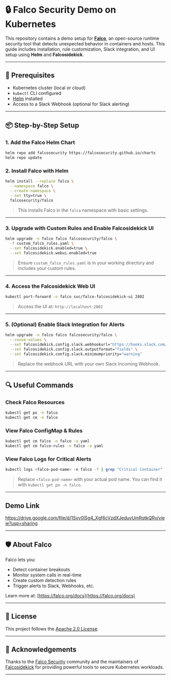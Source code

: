 # 🔒 Falco Security Demo on Kubernetes

This repository contains a demo setup for **[Falco](https://falco.org/)**, an open-source runtime security tool that detects unexpected behavior in containers and hosts. This guide includes installation, rule customization, Slack integration, and UI setup using **Helm** and **Falcosidekick**.

---

## 🚀 Prerequisites

- Kubernetes cluster (local or cloud)
- `kubectl` CLI configured
- [Helm](https://helm.sh/) installed
- Access to a Slack Webhook (optional for Slack alerting)

---

## 📦 Step-by-Step Setup

### 1. Add the Falco Helm Chart

```bash
helm repo add falcosecurity https://falcosecurity.github.io/charts
helm repo update
```

### 2. Install Falco with Helm

```bash
helm install --replace falco \
  --namespace falco \
  --create-namespace \
  --set tty=true \
  falcosecurity/falco
```

> This installs Falco in the `falco` namespace with basic settings.

---

### 3. Upgrade with Custom Rules and Enable Falcosidekick UI

```bash
helm upgrade -n falco falco falcosecurity/falco \
  -f custom_falco_rules.yaml \
  --set falcosidekick.enabled=true \
  --set falcosidekick.webui.enabled=true
```

> Ensure `custom_falco_rules.yaml` is in your working directory and includes your custom rules.

---

### 4. Access the Falcosidekick Web UI

```bash
kubectl port-forward -n falco svc/falco-falcosidekick-ui 2802
```

> Access the UI at: `http://localhost:2802`

---

### 5. (Optional) Enable Slack Integration for Alerts

```bash
helm upgrade -n falco falco falcosecurity/falco \
  --reuse-values \
  --set falcosidekick.config.slack.webhookurl="https://hooks.slack.com/services/TXXXX/BXXXX/XXXX" \
  --set falcosidekick.config.slack.outputformat="fields" \
  --set falcosidekick.config.slack.minimumpriority="warning"
```

> Replace the webhook URL with your own Slack Incoming Webhook.

---

## 🔍 Useful Commands

### Check Falco Resources

```bash
kubectl get po -n falco
kubectl get cm -n falco
```

### View Falco ConfigMap & Rules

```bash
kubectl get cm falco -n falco -o yaml
kubectl get cm falco-rules -n falco -o yaml
```

### View Falco Logs for Critical Alerts

```bash
kubectl logs <falco-pod-name> -n falco -f | grep "Critical Container"
```

> Replace `<falco-pod-name>` with your actual pod name. You can find it with `kubectl get po -n falco`.

---

## Demo Link
https://drive.google.com/file/d/1Svv0lSg4_Xgf6cVzdXJeduvUmRqtkQRy/view?usp=sharing

---

## 🛡️ About Falco

Falco lets you:

- Detect container breakouts
- Monitor system calls in real-time
- Create custom detection rules
- Trigger alerts to Slack, Webhooks, etc.

Learn more at: [https://falco.org/docs](https://falco.org/docs)

---

## 📄 License

This project follows the [Apache 2.0 License](https://www.apache.org/licenses/LICENSE-2.0).

---

## 🙌 Acknowledgements

Thanks to the [Falco Security](https://github.com/falcosecurity) community and the maintainers of [Falcosidekick](https://github.com/falcosecurity/falcosidekick) for providing powerful tools to secure Kubernetes workloads.

---
